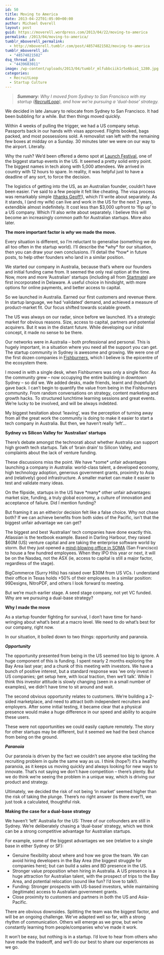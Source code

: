 ```yaml
---
id: 50
title: Moving to America
date: 2013-04-22T01:05:00+00:00
author: Michael Overell
layout: post
guid: https://moverell.wordpress.com/2013/04/22/moving-to-america
permalink: /2013/04/moving-to-america/
tumblr_mboverell_permalink:
  - http://mboverell.tumblr.com/post/48574821582/moving-to-america
tumblr_mboverell_id:
  - "48574821582"
dsq_thread_id:
  - "4439683011"
image: /wp-content/uploads/2013/04/tumblr_mlfubbciik1r5o6bio1_1280.jpg
categories:
  - RecruitLoop
  - Startup Culture
---
```

> _**Summary:** Why I moved from Sydney to San Francisco with my startup (<a title="RecruitLoop - Recruitment marketplace" href="http://recruitloop.com" target="_blank">RecruitLoop</a>), and how we’re pursuing a ‘dual-base’ strategy._

We decided in late January to relocate from Sydney to San Francisco. It had been bubbling for a while. But then things moved quickly.

Within 4 weeks of pulling the trigger, we had a US company setup. Passports back in our hands with visas approved. Flights booked, bags packed, and most possessions sold. A removalist van left with the remaining few boxes at midday on a Sunday. 30 minutes later we were on our way to the airport. Literally.

Why the rush? We’d been offered a demo spot at <a title="Launch Festival" href="http://festival.launch.co/" target="_blank">Launch Festival</a>, one of the biggest startup events in the US. It seemed a pretty solid entry point. The biggest names in tech along with 5,000 attendees. We arrived in country with 12 hours to spare. In reality, it was helpful just to have a deadline of any sort, to force the decision.

The logistics of getting into the US, as an Australian founder, couldn’t have been easier. I’ve said to a few people it felt like cheating. The visa process was remarkably simple (<a title="E3 visa for Australians" href="http://www.geoffmcqueen.com/2011/09/28/e-3-visa-for-australians-how-to/" target="_blank">thanks Geoff!</a>), which I’ll write about separately. As it stands, I (and my wife) can live and work in the US for the next 2 years, extendible almost indefinitely. It cost less than $3,000 upfront to &#8216;flip up’ to a US company. Which I’ll also write about separately. I believe this will become an increasingly common path for Australian startups. More also later.

**The more important factor is _why_ we made the move.<!-- more -->**

Every situation is different, so I’m reluctant to generalise (something we do all too often in the startup world). I’ll describe the \*why\* for our situation, then you can draw your own conclusions. I’ll detail the \*how\* in future posts, to help other founders who land in a similar position.

We started our company in Australia, because that’s where our founders and initial funding came from. It seemed the only real option at the time. Now, more and more &#8216;Australian’ startups (including all from <a title="Startmate" href="http://www.startmate.com.au/" target="_blank">Startmate</a>) are first incorporated in Delaware. A useful choice in hindsight, with more options for online payments, and better access to capital.

So we launched in Australia. Earned our first customers and revenue there. In startup language, we had &#8216;validated’ demand, and achieved a measure of product-market fit. Our focus shifted towards scalable growth.

The US was always on our radar, since before we launched. It’s a strategic market for obvious reasons. Size, access to capital, partners and potential acquirers. But it was in the distant future. While developing our initial concept, it made no sense to be there.

Our networks were in Australia &#8211; both professional and personal. This is hugely important, in a situation where you need all the support you can get. The startup community in Sydney is awesome and growing. We were one of the first dozen companies in <a title="Fishburners" href="http://www.fishburners.org/" target="_blank">Fishburners</a>, which I believe is the epicentre of the ecosystem there.

I moved in with a single desk, when Fishburners was only a single floor. As the community grew &#8211; now occupying the entire building in downtown Sydney &#8211; so did we. We added desks, made friends, learnt and (hopefully) gave back. I can’t begin to quantify the value from being in the Fishburners community. From random conversations on strategy, content marketing and growth hacks. To structured lunchtime learning sessions and great events. We’re lucky to be involved, and will be always indebted.

My biggest hesitation about &#8216;leaving’, was the perception of turning away from all the great work the community is doing to make it easier to start a tech company in Australia. But then, we haven’t really &#8216;left&#8217;…

**Sydney vs Silicon Valley for &#8216;Australian’ startups**

There’s debate amongst the technorati about whether Australia can support high growth tech startups. Talk of &#8216;brain drain’ to Silicon Valley, and complaints about the lack of venture funding.

These discussions miss the point. We have \*some\* unfair advantages launching a company in Australia: world-class talent, a developed economy, high technology adoption, generous government grants, proximity to Asia and (relatively) good infrastructure. A smaller market can make it easier to test and validate many ideas.

On the flipside, startups in the US have \*many\* other unfair advantages: market size, funding, a truly global economy, a culture of innovation and acceptance of failure. Did I mention funding?

But framing it as an either/or decision felt like a false choice. Why not chase both? If we can achieve benefits from both sides of the Pacific, isn’t that the biggest unfair advantage we can get?

The biggest and best &#8216;Australian’ tech companies have done exactly this. Atlassian is the textbook example. Based in Darling Harbour, they raised $60M (US) venture capital and are taking the enterprise software world by storm. But they just opened a <a title="Atlassian Office - SOMA" href="http://officesnapshots.com/2012/07/20/atlassian-san-francisco-office-innovation-community-design/" target="_blank">mind-blowing office in SOMA</a> (San Francisco) to house a few hundred employees. When they IPO this year or next, it will be on the Nasdaq, not the ASX (ie, access to capital is still a major factor, regardless of the stage).

BigCommerce (Surry Hills) has raised over $30M from US VCs. I understand their office in Texas holds +50% of their employees. In a similar position: 99Designs, NitroPDF, and others I look forward to meeting.

But we’re much earlier stage. A seed stage company, not yet VC funded. Why are we pursuing a dual-base strategy?

**Why I made the move**

As a startup founder fighting for survival, I don’t have time for hand-wringing about what’s best at a macro level. We need to do what’s best for our company, right now.

In our situation, it boiled down to two things: opportunity and paranoia.

_**Opportunity**_

The opportunity presented from being in the US seemed too big to ignore. A huge component of this is funding. I spent nearly 2 months exploring the Bay Area last year; and a chunk of this meeting with investors. We have a bunch of positive interest, but a standard response was &#8216;we only invest in US companies; get setup here, with local traction, then we’ll talk’. While I think this investor attitude is slowly changing (seen in a small number of examples), we didn’t have time to sit around and wait.

The second obvious opportunity relates to customers. We’re building a 2-sided marketplace, and need to attract both independent recruiters and employers. After some initial testing, it became clear that a physical presence would make a huge difference in our speed and ability to acquire these users.

These were not opportunities we could easily capture remotely. The story for other startups may be different, but it seemed we had the best chance from being on the ground.

_**Paranoia**_

Our paranoia is driven by the fact we couldn’t see anyone else tackling the recruiting problem in quite the same way as us. I think (hope?) it’s a healthy paranoia, as it keeps us moving quickly and always looking for new ways to innovate. That’s not saying we don’t have competition &#8211; there’s plenty. But we do think we’re seeing the problem in a unique way, which is driving our product and strategy.

Ultimately, we decided the risk of not being &#8216;in market’ seemed higher than the risk of taking the plunge. There’s no right answer (is there ever?), we just took a calculated, thoughtful risk.

**Making the case for a dual-base strategy**

We haven’t &#8216;left’ Australia for the US: Three of our cofounders are still in Sydney. We’re deliberately chasing a &#8216;dual-base’ strategy, which we think can be a strong competitive advantage for Australian startups.

For example, some of the biggest advantages we see (relative to a single base in either Sydney or SF):

  * Genuine flexibility about where and how we grow the team. We can avoid hiring developers in the Bay Area (the biggest struggle for companies here); but can build a sales and BD presence in the US.
  * Stronger value proposition when hiring in Australia. A US presence is a huge attraction for Australian talent, with the prospect of trips to the Bay Area, and potential relocation (sound like fun? I’d love to talk!).
  * Funding: Stronger prospects with US-based investors, while maintaining (legitimate) access to Australian government grants.
  * Close proximity to customers and partners in both the US and Asia-Pacific.

There are obvious downsides. Splitting the team was the biggest factor, and will be an ongoing challenge. We’ve adapted well so far, with a strong rhythm of communication. Others will emerge as we grow, but we’re constantly learning from people/companies who’ve made it work.

It won’t be easy, but nothing is in a startup. I’d love to hear from others who have made the tradeoff, and we’ll do our best to share our experiences as we go.